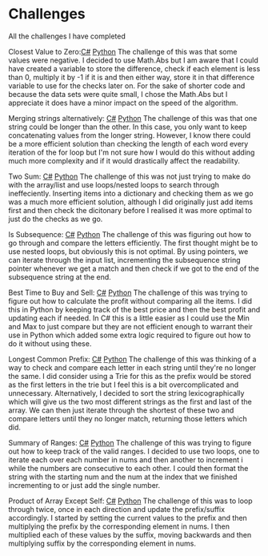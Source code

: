 # Challenges
All the challenges I have completed

Closest Value to Zero:[C#](https://github.com/SmithyACoding/Challenges/blob/3d53138cfe4ceb369f43f98fb79dba85333ad1fe/C%23/ClosestToZero.CS) [Python](https://github.com/SmithyACoding/Challenges/blob/3d53138cfe4ceb369f43f98fb79dba85333ad1fe/Python/ClosestToZero.py)
The challenge of this was that some values were negative. I decided to use Math.Abs but I am aware that I could have created a variable to store the difference, check if each element is less than 0, multiply it by -1 if it is and then either way, store it in that difference variable to use for the checks later on. For the sake of shorter code and because the data sets were quite small, I chose the Math.Abs but I appreciate it does have a minor impact on the speed of the algorithm.

Merging strings alternatively: [C#](https://github.com/SmithyACoding/Challenges/blob/3d53138cfe4ceb369f43f98fb79dba85333ad1fe/C%23/AlternateMergeString.CS) [Python](https://github.com/SmithyACoding/Challenges/blob/3d53138cfe4ceb369f43f98fb79dba85333ad1fe/Python/AlternateMergeString.py)
The challenge of this was that one string could be longer than the other. In this case, you only want to keep concatenating values from the longer string. However, I know there could be a more efficient solution than checking the length of each word every iteration of the for loop but I'm not sure how I would do this without adding much more complexity and if it would drastically affect the readability. 

Two Sum: [C#](https://github.com/SmithyACoding/Challenges/blob/b317dc5ed087dad771acc5551962baccf0da6728/C%23/TwoSum.cs) [Python](https://github.com/SmithyACoding/Challenges/blob/b317dc5ed087dad771acc5551962baccf0da6728/Python/TwoSum.py)
The challenge of this was not just trying to make do with the array/list and use loops/nested loops to search through ineffeciently. Inserting items into a dictionary and checking them as we go was a much more efficient solution, although I did originally just add items first and then check the dicitonary before I realised it was more optimal to just do the checks as we go. 

Is Subsequence: [C#](https://github.com/SmithyACoding/Challenges/blob/0687b41f3d3dc5193937291ea62159677a5065cf/C%23/IsSubsequence.cs) [Python](https://github.com/SmithyACoding/Challenges/blob/0687b41f3d3dc5193937291ea62159677a5065cf/Python/IsSubsequence.py)
The challenge of this was figuring out how to go through and compare the letters efficiently. The first thought might be to use nested loops, but obviously this is not optimal. By using pointers, we can iterate through the input list, incrementing the subsequence string pointer whenever we get a match and then check if we got to the end of the subsequence string at the end. 

Best Time to Buy and Sell: [C#](https://github.com/SmithyACoding/Challenges/blob/41c85fc0b90d9823a9e4784657dc0d200a14edf3/C%23/Stock.cs) [Python](https://github.com/SmithyACoding/Challenges/blob/41c85fc0b90d9823a9e4784657dc0d200a14edf3/Python/Stock.py)
The challenge of this was trying to figure out how to calculate the profit without comparing all the items. I did this in Python by keeping track of the best price and then the best profit and updating each if needed. In C# this is a little easier as I could use the Min and Max to just compare but they are not efficient enough to warrant their use in Python which added some extra logic required to figure out how to do it without using these.

Longest Common Prefix: [C#](https://github.com/SmithyACoding/Challenges/blob/22b43fa5bfb5d3dc22ee67d7a90508c2888f84e3/C%23/CommonPrefix.cs) [Python](https://github.com/SmithyACoding/Challenges/blob/22b43fa5bfb5d3dc22ee67d7a90508c2888f84e3/Python/CommonPrefix.py)
The challenge of this was thinking of a way to check and compare each letter in each string until they're no longer the same. I did consider using a Trie for this as the prefix would be stored as the first letters in the trie but I feel this is a bit overcomplicated and unnecessary. Alternatively, I decided to sort the string lexicographically which will give us the two most different strings as the first and last of the array. We can then just iterate through the shortest of these two and compare letters until they no longer match, returning those letters which did. 

Summary of Ranges: [C#](https://github.com/SmithyACoding/Challenges/blob/1ac8ba338469a1e6b9fa231ec4cd1733fa80efbd/C%23/Ranges.cs) [Python](https://github.com/SmithyACoding/Challenges/blob/cab026980d1bf219c146be704af8d25dadf4da65/Python/Ranges.py)
The challenge of this was trying to figure out how to keep track of the valid ranges. I decided to use two loops, one to iterate each over each number in nums and then another to increment i while the numbers are consecutive to each other. I could then format the string with the starting num and the num at the index that we finished incrementing to or just add the single number.

Product of Array Except Self: [C#](https://github.com/SmithyACoding/Challenges/blob/3e0950e60a1800321e5b85eb9c66ae41c635a4cc/C%23/ProductArray.cs) [Python](https://github.com/SmithyACoding/Challenges/blob/3e0950e60a1800321e5b85eb9c66ae41c635a4cc/Python/ProductArray.py)
The challenge of this was to loop through twice, once in each direction and update the prefix/suffix accordingly. I started by setting the current values to the prefix and then multiplying the prefix by the corresponding element in nums. I then multiplied each of these values by the suffix, moving backwards and then multiplying suffix by the corresponding element in nums.
